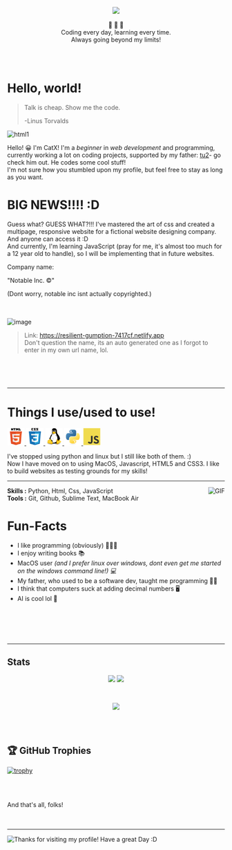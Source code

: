 
<p align="center">  <a href="https://github.com/kogutstt2"><img src="https://readme-typing-svg.herokuapp.com/?lines=Hey%20There!%20👋%20I'm%20Daniel!;Im%20an%20aspiring%20Software%20Developer;Who's%20Always%20learning%20new%20tech!&font=Pacifico&center=true&width=650&height=120&color=58a6ff&vCenter=true&size=45%22"></a></p>

<p align="center">
 💎 💎 💎 </br>
 Coding every day, learning every time.<br>
 Always going beyond my limits!<br>
</p>

<br />
<br />

# Hello, world!

> Talk is cheap. Show me the code.
>
> -Linus Torvalds


<img width="854" alt="html1" src="https://user-images.githubusercontent.com/104099162/230735552-dce50ff7-f9ce-4959-b251-6f377545c8fe.png">

<p>Hello! 😀 I'm CatX! I'm a <em>beginner</em> in <em>web development</em> and programming, currently working a lot on coding projects, supported by my father: <a href="https://github.com/tu2">tu2</a>- go check him out. He codes some cool stuff!
<br />
I'm not sure how you stumbled upon my profile, but feel free to stay as long as you want.</p>




# BIG NEWS!!!! :D

Guess what? GUESS WHAT?!!!
I've mastered the art of css and created a multipage, responsive website for a fictional
website designing company. And anyone can access it :D <br />
And currently, I'm learning JavaScript (pray for me, it's almost too much for a 12 year old to handle), so I will
be implementing that in future websites.

Company name:

"Notable Inc. &copy;"

(Dont worry, notable inc isnt actually copyrighted.)

<br />
<br />

<img width="700" alt="image" src="https://user-images.githubusercontent.com/104099162/229918034-a257e2fc-918e-4c08-bca0-374a731fbc0f.png">

>Link: https://resilient-gumption-7417cf.netlify.app <br />
Don't question the name, its an auto generated one as I forgot to <br />
enter in my own url name, lol.

<br />
<br />
<br />

****

# Things I use/used to use!

<p> <a href="https://www.w3.org/html/" target="_blank"> <img src="https://raw.githubusercontent.com/devicons/devicon/master/icons/html5/html5-original-wordmark.svg" alt="html5" width="40" height="40"/> </a> <a href="https://www.w3schools.com/css/" target="_blank"> <img src="https://raw.githubusercontent.com/devicons/devicon/master/icons/css3/css3-original-wordmark.svg" alt="css3" width="40" height="40"/> </a </a> <a href="https://www.linux.org/" target="_blank"> <img src="https://raw.githubusercontent.com/devicons/devicon/master/icons/linux/linux-original.svg" alt="linux" width="40" height="40"/> </a>
<a href="https://www.python.org" target="_blank"> <img src="https://raw.githubusercontent.com/devicons/devicon/master/icons/python/python-original.svg" alt="python" width="40" height="40"/> </a> <a href="https://developer.mozilla.org/en-US/docs/Web/JavaScript" target="_blank"> <img src="https://raw.githubusercontent.com/devicons/devicon/master/icons/javascript/javascript-original.svg" alt="javascript" width="40" height="40"/> </a> </p>

I've stopped using python and linux but I still like both of them. :)
<br />
Now I have moved on to using MacOS, Javascript, HTML5 and CSS3. I like to build websites as testing grounds for my skills!
<br />


****

<img margin-top="60px" align="right" alt="GIF" src="https://media.giphy.com/media/iIqmM5tTjmpOB9mpbn/giphy.gif"/> 
 
**Skills :** Python, Html, Css, JavaScript
</br>
**Tools :** Git, Github, Sublime Text, MacBook Air 


# Fun-Facts

<ul align="left">
  <li>I like programming (obviously) 👨🏻‍💻</li>
  <li>I enjoy writing books 📚</li>
  <li>MacOS user <em>(and I prefer linux over windows, dont even get me started on the windows command line!) 💻</em></li>
  <li>My father, who used to be a software dev, taught me programming 👨🏻</li>  
  <li>I think that computers suck at adding decimal numbers 🖥️</li>  
  <li>AI is cool lol 🤖</li>
</ul>

<br />
<br />
<br />
<br />

****

## Stats

<p align="center">
<img height="150" src="https://github-readme-stats.vercel.app/api/top-langs/?username=CatX711&layout=compact&hide=html&theme=dracula"/> <img height="150" src="https://github-readme-stats.vercel.app/api?username=CatX711&count_private=true&show_icons=true&theme=dracula&include_all_commits=true"/>
</p>
<br />
<p align="center">
<img src="http://github-readme-streak-stats.herokuapp.com?user=CatX711&theme=dracula&hide_border=true&date_format=j%20M%5B%20Y%5D&ring=7C1897&fire=C913DD&currStreakLabel=BF12D2">
</p>

<br />
<br />


## 🏆 GitHub Trophies
[![trophy](https://github-profile-trophy.vercel.app/?username=anirudhjak06&column=8)](https://github-profile-trophy.vercel.app/?username=anirudhjak06&column=8)

<br />
<br />



<!--
## How I started Programming and Various Stuff I've Done 💻

I wrote my first lines of code when I was around 6/7. I can still remember my dad trying to teach me some very basic python.
It must've been pretty hard, haha. Eventually, after half an hour of getting to know stuff, I managed to write
some extremely simple programs. It wasn't a lot, but back then, I felt like the smartest human alive.
Sadly, after that, I never really got back into programming. Until around 2020.
I found a spare laptop in our garage, and I started using it to make python stuff.
Sadly, the laptop no longer works, but I can still remember some of the code. It was primitive, sure. But full of passion.
After that, I got bored again, and took a year long break. After that, I randomly had an idea to make a game about the...
Tardis, for... some reason? I don't know. Still, I had a blast making it, and recorded it all in something my dad had
told me about ever since 2020. Github! CatX was born!
I recorded as much stuff in there as possible, like Coffee Game and Forge-Battle, and plenty more was tucked away in PyCharm.
But, alas, after a solid 7 months or so, I got bored. Again. 🤦‍♂️
Recently, I got back into coding. It's been very fun, and I hope to not get bored of it anymore.
I love harnessing my imagination and knowledge of programming to make my own little stories. And recently, I've moved on to more advanced things, like programming in Html, and CSS!
Have a great day ;D

<em>- Daniel C 👨🏻‍💻</em>
-->
And that's all, folks! 
<br />
<br />
<br />

****

<img height="120" alt="Thanks for visiting my profile! Have a great Day :D" width="100%" src="https://raw.githubusercontent.com/BrunnerLivio/brunnerlivio/master/images/marquee.svg" />
<!---
CatX711/CatX711 is a ✨ special ✨ repository because its `README.md` (this file) appears on your GitHub profile.
You can click the Preview link to take a look at your changes.
--->

